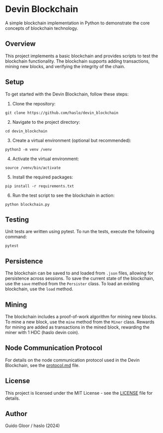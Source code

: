 # Devin Blockchain

A simple blockchain implementation in Python to demonstrate the core concepts of blockchain technology.

## Overview

This project implements a basic blockchain and provides scripts to test the blockchain functionality. The blockchain supports adding transactions, mining new blocks, and verifying the integrity of the chain.

## Setup

To get started with the Devin Blockchain, follow these steps:

1. Clone the repository:
```
git clone https://github.com/haslo/devin_blockchain
```

2. Navigate to the project directory:
```
cd devin_blockchain
```

3. Create a virtual environment (optional but recommended):
```
python3 -m venv /venv
```

4. Activate the virtual environment:
```
source /venv/bin/activate
```

5. Install the required packages:
```
pip install -r requirements.txt
```

6. Run the test script to see the blockchain in action:
```
python blockchain.py
```

## Testing

Unit tests are written using pytest. To run the tests, execute the following command:
```
pytest
```

## Persistence

The blockchain can be saved to and loaded from `.json` files, allowing for persistence across sessions. To save the current state of the blockchain, use the `save` method from the `Persister` class. To load an existing blockchain, use the `load` method.

## Mining

The blockchain includes a proof-of-work algorithm for mining new blocks. To mine a new block, use the `mine` method from the `Miner` class. Rewards for mining are added as transactions in the mined block, rewarding the miner with 1 HDC (haslo devin coin).

## Node Communication Protocol

For details on the node communication protocol used in the Devin Blockchain, see the [protocol.md](protocol.md) file.

## License

This project is licensed under the MIT License - see the [LICENSE](LICENSE) file for details.

## Author

Guido Gloor / haslo (2024)
